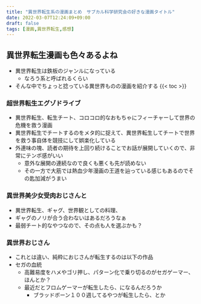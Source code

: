 ```yaml
---
title: "異世界転生系の漫画まとめ　サブカル科学研究会の好きな漫画タイトル"
date: 2022-03-07T12:24:09+09:00
draft: false
tags: [漫画,異世界転生,感想]
---
```


## 異世界転生漫画も色々あるよね
- 異世界転生は鉄板のジャンルになっている
  - なろう系と呼ばれるくらい
- そんな中でちょっと捻っている異世界ものの漫画を紹介する
{{< toc >}}

### 超世界転生エグゾドライブ 
- 異世界転生、転生チート、コロコロ的なおもちゃにフィーチャーして世界の危機を救う漫画
- 異世界転生でチートするのをメタ的に捉えて、異世界転生してチートで世界を救う事自体を競技にして娯楽化している
- 外連味の塊、読者の期待を上回り続けることでお話が展開していくので、非常にテンポ感がいい
  - 意外な展開の連続なので良くも悪くも先が読めない
  - その一方で大筋では熱血少年漫画の王道を辿っている感じもあるのでその匙加減がうまい


<div data-vc_mylinkbox_id="887698353"></div>

### 異世界美少女受肉おじさんと
- 異世界転生、ギャグ、世界観としての料理、
- ギャグのノリが合う合わないはあるだろうなぁ
- 最弱チート的なやつなので、その点も人を選ぶかも？


<div data-vc_mylinkbox_id="887698311"></div>

### 異世界おじさん
- これとは違い、純粋におじさんが転生するのは以下の作品
- セガの血統
  - 高難易度をハメやゴリ押し、パターン化で乗り切るのがセガゲーマー、ほんとか？
  - 最近だとフロムゲーマーが転生したら、になるんだろうか
    - ブラッドボーン１００週してるやつが転生したら、とか

<div data-vc_mylinkbox_id="887698317"></div>